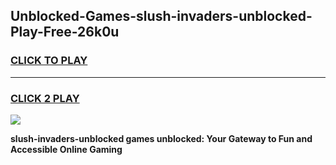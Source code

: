
## Unblocked-Games-slush-invaders-unblocked-Play-Free-26k0u
<h3>
<a href="https://premium76.site?title=slush-invaders-unblocked&ref=12A">CLICK TO PLAY</a></h3>
<hr>

<h3>
<a href="https://premium76.site?title=slush-invaders-unblocked&ref=12A">CLICK 2 PLAY</a>
  
</h3>

<a href="https://premium76.site?title=slush-invaders-unblocked&ref=12A"><img src="https://clearcache.store/games.png"></a>


**slush-invaders-unblocked games unblocked: Your Gateway to Fun and Accessible Online Gaming**
